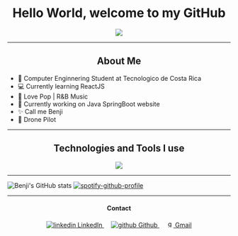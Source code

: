 <h1 align="center">
  Hello World, welcome to my GitHub
 </h1>

<p align="center">
  <img src="https://iq.opengenus.org/content/images/2020/08/Dino_non-birthday_version.gif">
</p>

---
<h2 align="center">
  About Me
</h2>

- 📓 Computer Enginnering Student at Tecnologico de Costa Rica
- 💻 Currently learning ReactJS
- 💽 Love Pop | R&B Music
- 🔨 Currently working on Java SpringBoot website
- ✨ Call me Benji
- 🎥 Drone Pilot

---
<h2 align="center">
  Technologies and Tools I use
</h2>

<p align="center">
  <a href="https://skillicons.dev">
    <img src="https://skillicons.dev/icons?i=js,html,css,java,python,react,bootstrap,postgres,vscode,vite,git" />
  </a>
</p>

---
![Benji's GitHub stats](https://benji-stats.vercel.app/api?username=liangbinjie&show_icons=true&theme=tokyonight)
[![spotify-github-profile](https://spotify-github-profile.vercel.app/api/view?uid=x118pff38pfrl389x1e3madqq&cover_image=true&theme=default&show_offline=false&background_color=121212&interchange=false)](https://github.com/kittinan/spotify-github-profile)

---
<h4 align="center">
  Contact
 </h4>
<p align="center">
  <a href="https://www.linkedin.com/in/liangbinjie/">
    <img src="https://i.stack.imgur.com/gVE0j.png" alt="linkedin"> LinkedIn
  </a> 	&nbsp; 	&nbsp;
  
  <a href="https://github.com/liangbinjie">
    <img src="https://i.stack.imgur.com/tskMh.png" alt="github"> Github
  </a> 	&nbsp; 	&nbsp;
  
  <a href="mailto: mailandresliang@gmail.com">
    <img src="https://cdn.iconscout.com/icon/free/png-256/gmail-2981844-2476484.png" alt="gmail" height="16"> Gmail   
  </a>
</p>

